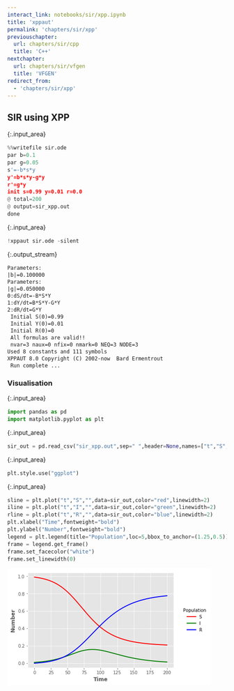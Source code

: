 ```yaml
---
interact_link: notebooks/sir/xpp.ipynb
title: 'xppaut'
permalink: 'chapters/sir/xpp'
previouschapter:
  url: chapters/sir/cpp
  title: 'C++'
nextchapter:
  url: chapters/sir/vfgen
  title: 'VFGEN'
redirect_from:
  - 'chapters/sir/xpp'
---
```


## SIR using XPP


{:.input_area}
```python
%%writefile sir.ode
par b=0.1
par g=0.05
s'=-b*s*y
y'=b*s*y-g*y
r'=g*y
init s=0.99 y=0.01 r=0.0
@ total=200
@ output=sir_xpp.out
done
```


{:.input_area}
```python
!xppaut sir.ode -silent
```

{:.output_stream}
```
Parameters:
|b|=0.100000 
Parameters:
|g|=0.050000 
0:dS/dt=-B*S*Y  
1:dY/dt=B*S*Y-G*Y  
2:dR/dt=G*Y  
 Initial S(0)=0.99
 Initial Y(0)=0.01
 Initial R(0)=0
 All formulas are valid!!
 nvar=3 naux=0 nfix=0 nmark=0 NEQ=3 NODE=3 
Used 8 constants and 111 symbols 
XPPAUT 8.0 Copyright (C) 2002-now  Bard Ermentrout 
 Run complete ... 

```

### Visualisation


{:.input_area}
```python
import pandas as pd
import matplotlib.pyplot as plt
```


{:.input_area}
```python
sir_out = pd.read_csv("sir_xpp.out",sep=" ",header=None,names=["t","S","I","R"],index_col=False)
```


{:.input_area}
```python
plt.style.use("ggplot")
```


{:.input_area}
```python
sline = plt.plot("t","S","",data=sir_out,color="red",linewidth=2)
iline = plt.plot("t","I","",data=sir_out,color="green",linewidth=2)
rline = plt.plot("t","R","",data=sir_out,color="blue",linewidth=2)
plt.xlabel("Time",fontweight="bold")
plt.ylabel("Number",fontweight="bold")
legend = plt.legend(title="Population",loc=5,bbox_to_anchor=(1.25,0.5))
frame = legend.get_frame()
frame.set_facecolor("white")
frame.set_linewidth(0)
```


![png](../../images/chapters/sir/xpp_7_0.png)

